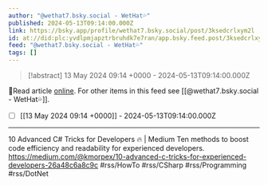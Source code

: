 ```yaml
---
author: "@wethat7․bsky․social - WetHat💦"
published: 2024-05-13T09:14:00.000Z
link: https://bsky.app/profile/wethat7.bsky.social/post/3ksedcrlxym2l
id: at://did:plc:yvdlpmjapztrbruhdk7e7ran/app.bsky.feed.post/3ksedcrlxym2l
feed: "@wethat7․bsky․social - WetHat💦"
tags: []
---
```

> [!abstract] 13 May 2024 09:14 +0000 - 2024-05-13T09:14:00.000Z

🔗Read article [online](https://bsky.app/profile/wethat7.bsky.social/post/3ksedcrlxym2l). For other items in this feed see [[@wethat7․bsky․social - WetHat💦]].

- [ ] [[13 May 2024 09꞉14 +0000]] - 2024-05-13T09:14:00.000Z
- - -
10 Advanced C# Tricks for Developers 🔥 | Medium Ten methods to boost code efficiency and readability for experienced developers. https://medium.com/@kmorpex/10-advanced-c-tricks-for-experienced-developers-26a48c6a8c9c #rss/HowTo #rss/CSharp #rss/Programming #rss/DotNet
